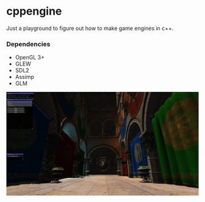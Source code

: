 # cppengine
Just a playground to figure out how to make game engines in c++.

### Dependencies
* OpenGL 3+
* GLEW
* SDL2
* Assimp
* GLM

![Screenshot](/screenshots/cppengine.jpg?raw=true)
